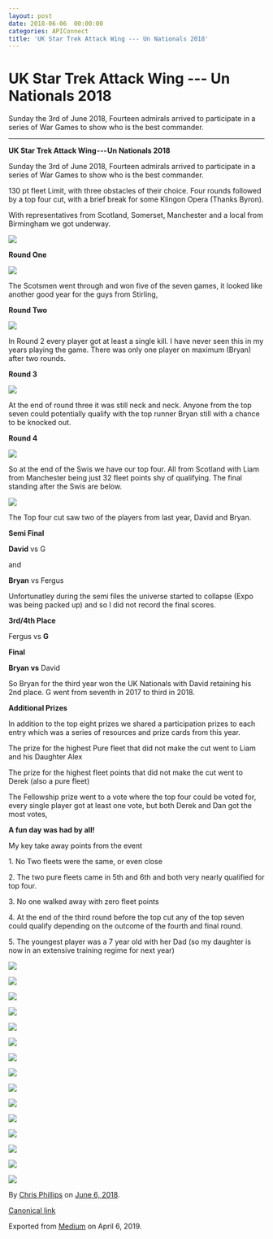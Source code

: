 ```yaml
---
layout: post
date: 2018-06-06  00:00:00
categories: APIConnect
title: 'UK Star Trek Attack Wing --- Un Nationals 2018'
---
```


UK Star Trek Attack Wing --- Un Nationals 2018 
==============================================

 
Sunday the 3rd of June 2018, Fourteen admirals arrived to participate in
a series of War Games to show who is the best commander.


 
 
 

------------------------------------------------------------------------


 
 
**UK Star Trek Attack Wing --- Un Nationals 2018**

Sunday the 3rd of June 2018, Fourteen admirals arrived to participate in
a series of War Games to show who is the best commander.

130 pt fleet Limit, with three obstacles of their choice. Four rounds
followed by a top four cut, with a brief break for some Klingon Opera
(Thanks Byron).

With representatives from Scotland, Somerset, Manchester and a local
from Birmingham we got underway.

![](https://cdn-images-1.medium.com/max/800/1*RSUnfRkAv_fLVy8_8ait6g.png)

**Round One**

![](https://cdn-images-1.medium.com/max/800/1*hGWYqq5JC4s4Ii7ZNBr5hg.png)

The Scotsmen went through and won five of the seven games, it looked
like another good year for the guys from Stirling,

**Round Two**

![](https://cdn-images-1.medium.com/max/800/1*m5m82fZCVlgxWTjAb4gsjQ.png)

In Round 2 every player got at least a single kill. I have never seen
this in my years playing the game. There was only one player on maximum
(Bryan) after two rounds.

**Round 3**

![](https://cdn-images-1.medium.com/max/800/1*R6TWZjC9bhG1m0YPi2LRJw.png)

At the end of round three it was still neck and neck. Anyone from the
top seven could potentially qualify with the top runner Bryan still with
a chance to be knocked out.

**Round 4**

![](https://cdn-images-1.medium.com/max/800/1*wlt0fZPWATMdcjwSP-D2Yg.png)

So at the end of the Swis we have our top four. All from Scotland with
Liam from Manchester being just 32 fleet points shy of qualifying. The
final standing after the Swis are below.

![](https://cdn-images-1.medium.com/max/800/1*J4q3l4xyH47e7zaS-qNlKg.png)

The Top four cut saw two of the players from last year, David and Bryan.

**Semi Final**

**David** vs G

and

**Bryan** vs Fergus

Unfortunatley during the semi files the universe started to collapse
(Expo was being packed up) and so I did not record the final scores.

**3rd/4th Place**

Fergus vs **G**

**Final**

**Bryan vs** David

So Bryan for the third year won the UK Nationals with David retaining
his 2nd place. G went from seventh in 2017 to third in 2018.

**Additional Prizes**

In addition to the top eight prizes we shared a participation prizes to
each entry which was a series of resources and prize cards from this
year.

The prize for the highest Pure fleet that did not make the cut went to
Liam and his Daughter Alex

The prize for the highest fleet points that did not make the cut went to
Derek (also a pure fleet)

The Fellowship prize went to a vote where the top four could be voted
for, every single player got at least one vote, but both Derek and Dan
got the most votes,

**A fun day was had by all!**

My key take away points from the event

1\. No Two fleets were the same, or even close

2\. The two pure fleets came in 5th and 6th and both very nearly
qualified for top four.

3\. No one walked away with zero fleet points

4\. At the end of the third round before the top cut any of the top seven
could qualify depending on the outcome of the fourth and final round.

5\. The youngest player was a 7 year old with her Dad (so my daughter is
now in an extensive training regime for next year)


 
![](https://cdn-images-1.medium.com/max/400/1*hDGkjoN8B80ymoqC2b_Miw.jpeg)

![](https://cdn-images-1.medium.com/max/400/1*CYWsYBV4AGobdOcewFIcEQ.jpeg)

![](https://cdn-images-1.medium.com/max/400/1*ND9BrcQJqHDOwb0oBCaYpw.jpeg)


 
![](https://cdn-images-1.medium.com/max/400/1*cm8JMXNSBI7rmXQdfeM7EA.jpeg)

![](https://cdn-images-1.medium.com/max/400/1*K5-LAh7pi_VBmd32UDmlcw.jpeg)

![](https://cdn-images-1.medium.com/max/400/1*Iyd3caQ7hDWEnmk51joAdQ.jpeg)


 
![](https://cdn-images-1.medium.com/max/400/1*rGWFGFrGLGhuXnFlg1wr-Q.jpeg)

![](https://cdn-images-1.medium.com/max/400/1*Q-FJpt7pt2nf1IX5ybeODg.jpeg)

![](https://cdn-images-1.medium.com/max/600/1*0puObLd3cySKRYiKDREUwA.jpeg)


 
![](https://cdn-images-1.medium.com/max/400/1*IfRnzMAgNCWglsSkZqIBFw.jpeg)

![](https://cdn-images-1.medium.com/max/600/1*NagjKcwkZau8KEPN1Ex6ag.jpeg)

![](https://cdn-images-1.medium.com/max/600/1*qzf57iA_LE3q8tugQNN-hQ.jpeg)


 
![](https://cdn-images-1.medium.com/max/600/1*SRr9m0jmSAAxtKiSujlzBA.jpeg)

![](https://cdn-images-1.medium.com/max/600/1*Z1n-R_14eurZ2Y7HQiTfqQ.jpeg)

![](https://cdn-images-1.medium.com/max/200/1*A1ZY5KZimI2yZsmwGNWwhQ.jpeg)





By [Chris Phillips](https://medium.com/@cminion) on
[June 6, 2018](https://medium.com/p/eafbc2d1f93).

[Canonical
link](https://medium.com/@cminion/uk-star-trek-attack-wing-un-nationals-2018-eafbc2d1f93)

Exported from [Medium](https://medium.com) on April 6, 2019.
